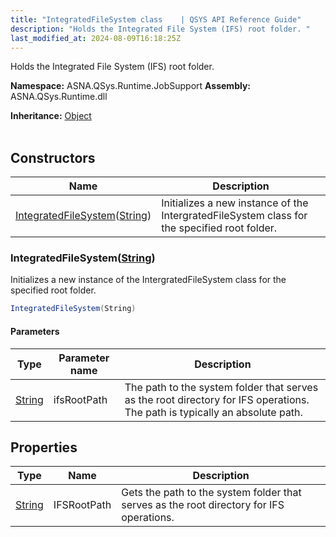 ```yaml
---
title: "IntegratedFileSystem class    | QSYS API Reference Guide"
description: "Holds the Integrated File System (IFS) root folder. "
last_modified_at: 2024-08-09T16:18:25Z
---
```


Holds the Integrated File System (IFS) root folder.

**Namespace:** ASNA.QSys.Runtime.JobSupport
**Assembly:** ASNA.QSys.Runtime.dll

**Inheritance:** [Object](https://docs.microsoft.com/en-us/dotnet/api/system.object)
<br>
<br>

## Constructors

| Name | Description |
| --- | --- |
| [IntegratedFileSystem](#integratedfilesystemstring)([String](https://docs.microsoft.com/en-us/dotnet/api/system.string)) | Initializes a new instance of the IntergratedFileSystem class for the specified root folder.

### IntegratedFileSystem([String](https://docs.microsoft.com/en-us/dotnet/api/system.string))

Initializes a new instance of the IntergratedFileSystem class for the specified root folder.

```cs
IntegratedFileSystem(String)
```

#### Parameters

| Type | Parameter name | Description
| --- | --- | ---
| [String](https://docs.microsoft.com/en-us/dotnet/api/system.string) | ifsRootPath | The path to the system folder that serves as the root directory for IFS operations. The path is typically an absolute path.

## Properties

| Type | Name | Description
| --- | --- | --- 
| [String](https://learn.microsoft.com/en-us/dotnet/api/system.string?view=net-8.0) | IFSRootPath | Gets the path to the system folder that serves as the root directory for IFS operations. |
